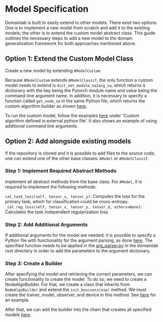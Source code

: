 # Model Specification

Domainlab is built to easily extend to other models. There exist two options. One is to implement a new model from scratch and add it to the existing models; the other is to extend the custom model abstract class. This guide outlines the necessary steps to add a new model to the domain generalization framework for both approaches mentioned above.

## Option 1: Extend the Custom Model Class
Create a new model by extending `AModelCustom`.


Because `AModelCustom` extends `AModelClassif`, the only function a custom model needs to extend is `dict_net_module_na2arg_na`, which returns a dictionary with the key being the Pytorch module name and value being the command-line argument name. In addition, it is necessary to specify a function called `get_node_na` in the same Python file, which returns the custom algorithm builder as shown [here](../examples/models/demo_custom_model.py).  

To run the custom model, follow the examples [here](./doc_examples.md) under 'Custom algorithm defined in external python file'. It also shows an example of using additional command line arguments. 


## Option 2: Add alongside existing models
If the repository is cloned and it is possible to add files to the source code, one can extend one of the other base classes: `AModel` or `AModelClassif`.

### Step 1: Implement Required Abstract Methods
Implement all abstract methods from the base class. For `AModel`, it is required to implement the following methods:

`cal_task_loss(self, tensor_x, tensor_y)`: Computes the loss for the primary task, which for classification could be cross-entropy. <br>
`_cal_reg_loss(self, tensor_x, tensor_y, tensor_d, others=None)`: Calculates the task independent regularization loss. 

### Step 2: Add Additional Arguments
If additional arguments for the model are needed,  it is possible to specify a Python file with functionality for the argument parsing, as done [here](../domainlab/models/args_vae.py). The specified function needs to be applied in the  [arg_parser.py](../domainlab/arg_parser.py) in the domainlab root directory in order to add the parameters to the argument dictionary. 

### Step 3: Create a Builder
After specifying the model and retrieving the correct parameters, we can create functionality to create the model. To do so, we need to create a NodeAlgoBuilder. For that, we create a class that inherits from `NodeAlgoBuilder` and extend the `init_business(exp)` method. We must create the trainer, model, observer, and device in this method. See [here](../domainlab/algos/builder_dann.py) for an example. 

After that, we can add the builder into the chain that creates all specified models [here](../domainlab/algos/zoo_algos.py). 